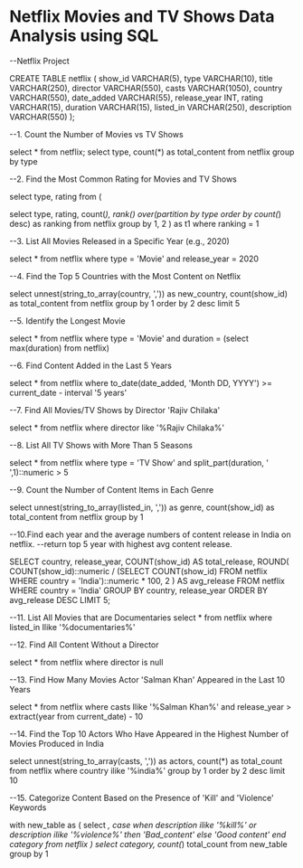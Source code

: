# Netflix Movies and TV Shows Data Analysis using SQL


--Netflix Project


CREATE TABLE netflix
(
    show_id      VARCHAR(5),
    type         VARCHAR(10),
    title        VARCHAR(250),
    director     VARCHAR(550),
    casts        VARCHAR(1050),
    country      VARCHAR(550),
    date_added   VARCHAR(55),
    release_year INT,
    rating       VARCHAR(15),
    duration     VARCHAR(15),
    listed_in    VARCHAR(250),
    description  VARCHAR(550)
);

--1. Count the Number of Movies vs TV Shows

select * from netflix;
select type,
count(*) as total_content 
from netflix
group by type

--2. Find the Most Common Rating for Movies and TV Shows

select
type,
rating
from
(
  
  select
     type,
     rating,
     count(*),
rank() over(partition by type order by count(*) desc) as ranking
from netflix
group by 1, 2
) as t1 
where ranking = 1

--3. List All Movies Released in a Specific Year (e.g., 2020)

select * from netflix
where type = 'Movie'
and
release_year = 2020

--4. Find the Top 5 Countries with the Most Content on Netflix

select 
unnest(string_to_array(country, ',')) as new_country,
count(show_id) as total_content
from netflix
group by 1
order by 2 desc
limit 5

--5. Identify the Longest Movie

select *
from netflix
where type = 'Movie'
and duration = (select max(duration) from netflix)

--6. Find Content Added in the Last 5 Years

select * from netflix
where to_date(date_added, 'Month DD, YYYY') >= current_date - interval '5 years'

--7. Find All Movies/TV Shows by Director 'Rajiv Chilaka'

select * from netflix
where director like '%Rajiv Chilaka%'


--8. List All TV Shows with More Than 5 Seasons

select * from netflix
where type = 'TV Show'
and split_part(duration, ' ',1)::numeric > 5


--9. Count the Number of Content Items in Each Genre

select 
unnest(string_to_array(listed_in, ',')) as genre,
count(show_id) as total_content
from netflix
group by 1


--10.Find each year and the average numbers of content release in India on netflix.
--return top 5 year with highest avg content release.

SELECT 
    country,
    release_year,
    COUNT(show_id) AS total_release,
    ROUND(
        COUNT(show_id)::numeric /
        (SELECT COUNT(show_id) FROM netflix WHERE country = 'India')::numeric * 100, 2
    ) AS avg_release
FROM netflix
WHERE country = 'India'
GROUP BY country, release_year
ORDER BY avg_release DESC
LIMIT 5;


--11. List All Movies that are Documentaries
select * from netflix
where 
listed_in Ilike '%documentaries%'


--12. Find All Content Without a Director

select * from netflix
where director is null

--13. Find How Many Movies Actor 'Salman Khan' Appeared in the Last 10 Years

select * from netflix
where
casts Ilike '%Salman Khan%'
and
release_year > extract(year from current_date) - 10

--14. Find the Top 10 Actors Who Have Appeared in the Highest Number of Movies Produced in India

select 
unnest(string_to_array(casts, ',')) as actors,
count(*) as total_count
from netflix
where country ilike '%india%'
group by 1
order by 2 desc
limit 10

--15. Categorize Content Based on the Presence of 'Kill' and 'Violence' Keywords

with new_table
as
(
select
*,
  case 
  when
  description ilike '%kill%' or
  description ilike '%violence%' then 'Bad_content'
  else 'Good content'
  end category
  from netflix
  )
  select
  category,
  count(*) total_count
  from new_table
  group by 1
  




